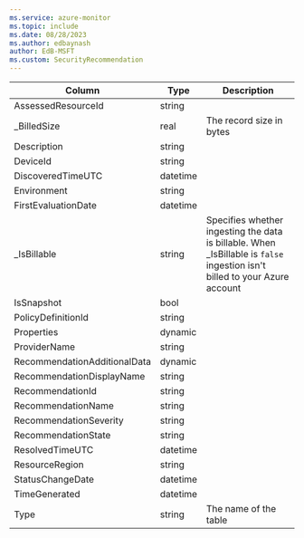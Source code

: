 ```yaml
---
ms.service: azure-monitor
ms.topic: include
ms.date: 08/28/2023
ms.author: edbaynash
author: EdB-MSFT
ms.custom: SecurityRecommendation
---
```



| Column | Type | Description |
|---|---|---|
| AssessedResourceId | string |   |
| _BilledSize | real | The record size in bytes |
| Description | string |   |
| DeviceId | string |   |
| DiscoveredTimeUTC | datetime |   |
| Environment | string |   |
| FirstEvaluationDate | datetime |   |
| _IsBillable | string | Specifies whether ingesting the data is billable. When _IsBillable is `false` ingestion isn't billed to your Azure account |
| IsSnapshot | bool |   |
| PolicyDefinitionId | string |   |
| Properties | dynamic |   |
| ProviderName | string |   |
| RecommendationAdditionalData | dynamic |   |
| RecommendationDisplayName | string |   |
| RecommendationId | string |   |
| RecommendationName | string |   |
| RecommendationSeverity | string |   |
| RecommendationState | string |   |
| ResolvedTimeUTC | datetime |   |
| ResourceRegion | string |   |
| StatusChangeDate | datetime |   |
| TimeGenerated | datetime |   |
| Type | string | The name of the table |
